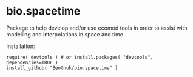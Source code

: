 # bio.spacetime

Package to help develop and/or use ecomod tools in order to assist with modelling and interpolations in space and time

Installation:

```
require( devtools ) # or install.packages( "devtools", dependencies=TRUE )
install_github( "Beothuk/bio.spacetime" ) 
```

